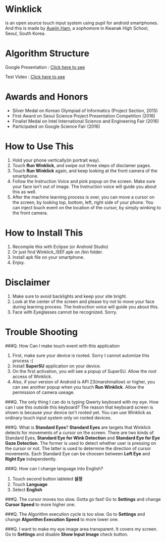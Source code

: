 # Winklick
is an open source touch input system using pupil for android smartphones.
And this is made by [Auejin Ham](https://fb.com/auejin), a sophomore in Kwanak High School, Seoul, South Korea.

# Algorithm Structure
Google Presentation : [Click here to see](https://docs.google.com/presentation/d/1-lDESAHk1FEUKRgrNjmKZ9gnl_Uo8wq3_Nsei2fDRaQ/pub?start=true&loop=false&delayms=60000)

Test Video : [Click here to see](https://youtu.be/Eldtnx98beA)

# Awards and Honors
* Silver Medal on Korean Olympiad of Informatics (Project Section, 2015)
* First Award on Seoul Science Project Presentation Competition (2016)
* Finalist Medal on Intel International Science and Engineering Fair (2016)
* Participated on Google Science Fair (2016)

# How to Use This
1. Hold your phone vertically(in portrait way).
2. Touch **Run Winklick**, and swipe out three steps of disclamer pages.
3. Touch **Run Winklick** again, and keep looking at the front camera of the smartphone.
4. Follow the Instruction Voice and pink popup on the screen. Make sure your face isn't out of image. The Instruction voice will guide you about this as well.
5. After the machine learning process is over, you can move a cursor on the screen, by looking top, bottom, left, right side of your phone. You can inject touch event on the location of the cursor, by simply winking to the front camera.

# How to Install This
1. Recompile this with Eclipse (or Android Studio)
2. Or just find Winklick_ISEF.apk on /bin folder.
3. Install apk file on your smartphone.
4. Enjoy.

# Disclaimer
1. Make sure to avoid backlights and keep your site bright.
2. Look at the center of the screen and please try not to move your face during learning process. The Instruction voice will guide you about this.
3. Face with Eyeglasses cannot be recognized. Sorry.

# Trouble Shooting

###Q. How Can I make touch event with this application
1. First, make sure your device is rooted. Sorry I cannot automize this process :(
1. Install **SuperSU** application on your device.
2. On the first activation, you will see a popup of SuperSU. Allow the root access of Winklick.
3. Also, if your version of Android is API 23(marshmallow) or higher, you can see another popup when you touch **Run Winklick**. Allow the permission of camera useage.

###Q. The only thing I can do is typing Qwerty keyboard with my eye. How can I use this outside this keyboard?
The reason that keyboard screen is shown is because your device isn't rooted yet.
You can use Winklick as ordinary touch input system only on rooted devices.


###Q. What is **Standard Eyes**?
**Standard Eyes** are targets that Winklick detects for movements of a cursor on the screen.
There are two kinds of Standard Eyes, **Standard Eye for Wink Detection** and **Standard Eye for Eye Gaze Detection**.
The former is used to detect whether user is pressing on the cursor or not.
The latter is used to determine the direction of cursor movements.
Each Standard Eye can be choosen between **Left Eye** and **Right Eye** independently.


###Q. How can I change language into English?
1. Touch second button lableled **설정**　
2. Touch **Language**
3. Select **English**

###Q. The cursor moves too slow. Gotta go fast!
Go to **Settings** and change **Cursor Speed** to more higher one.

###Q. The Algorithm execution cycle is too slow.
Go to **Settings** and change **Algorithm Execution Speed** to more lower one.

###Q. I want to make my eye image area transparent. It covers my screen.
Go to **Settings** and disable **Show Input Image** check button.


